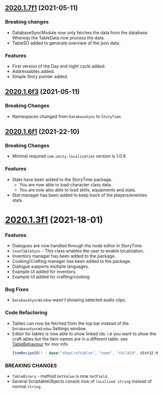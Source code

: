 <a name="2020.1.7f1"></a>
## [2020.1.7f1](https://github.com/vamidi/storytime/compare/v2020.1.0b1...v2020.1.7f1) (2021-05-11)

### Breaking changes
- DatabaseSyncModule now only fetches the data from the database. Whereas the TableData now process the data.
- TableSO added to generate overview of the json data.

### Features
- First version of the Day and night cycle added.
- Addressables added.
- Simple Story pointer added.


<a name="2020.1.6f3"></a>
## [2020.1.6f3](https://github.com/vamidi/storytime/compare/v2020.1.0b1...v2020.1.6f3) (2021-05-11)

### Breaking Changes
- Namespaces changed from `DatabaseSync` to `StoryTime`.

<a name="2020.1.6f1"></a>
## [2020.1.6f1](https://github.com/vamidi/storytime/compare/v2020.1.0b1...v2020.1.6f1) (2021-22-10)

### Breaking Changes
- Minimal required `com.unity.localization` version is 1.0.9.

### Features

- Stats have been added to the StoryTime package.
  - You are now able to load character class data.
  - You are now also able to load skills, equipments and stats.
- Stat manager has been added to keep track of the players/enemies stats.

<a name="2020.1.3f1"></a>
# [2020.1.3f1](https://github.com/akveo/nebular/compare/v2020.1.0b1...v2020.1.3f1) (2021-18-01)

### Features
* Dialogues are now handled through the node editor in StoryTime.
* `JsonTableSync` - This class enables the user to enable localization. 
* Inventory manager has been added to the package.
* Cooking/Crafting manager has been added to the package.
* Dialogue supports multiple languages.
* Example UI added for inventory.
* Example UI added for crafting/cooking

### Bug Fixes
* `DatabaseSyncWindow` wasn't showing selected audio clips.

### Code Refactoring
* Tables can now be fetched from the top bar instead of the `DatabaseSyncWindow` Settings window.
* Editor for tables is now able to show linked ids. i.e you want to show the craft ables but the
  item names are in a different table. see [TableBehaviour]() for mor info
  ```c#
  ItemRecipeSO() : base("shopCraftables", "name", "childId", UInt32.MaxValue, "items") { }
  ```

### BREAKING CHANGES
* `TableBinary` - method `GetValue` is now `GetField`.
* Several ScriptableObjects consist now of `localized string` instead of normal `string`.
